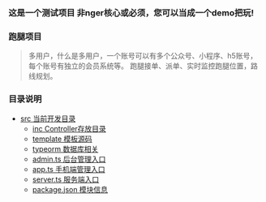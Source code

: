### 这是一个测试项目 非nger核心或必须，您可以当成一个demo把玩!

### 跑腿项目
> 多用户，什么是多用户，一个账号可以有多个公众号、小程序、h5账号，每个账号有独立的会员系统等。
> 跑腿接单、派单、实时监控跑腿位置，路线规划。

### 目录说明
- [src 当前开发目录](./)
  - [inc Controller存放目录](./inc)
  - [template 模板源码](./template)
  - [typeorm 数据库相关](./typeorm)
  - [admin.ts 后台管理入口](./admin.ts)
  - [app.ts 手机端管理入口](./app.ts)
  - [server.ts 服务端入口](./server.ts)
  - [package.json 模块信息](./package.json)
